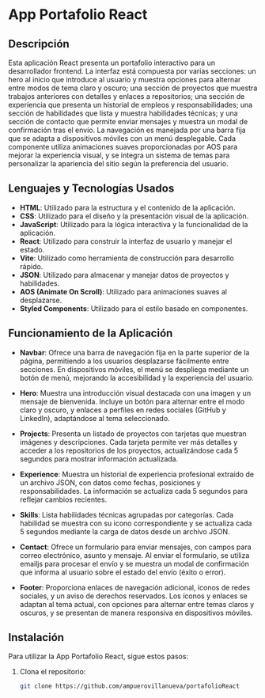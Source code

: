 # App Portafolio React

## Descripción

Esta aplicación React presenta un portafolio interactivo para un desarrollador frontend. La interfaz está compuesta por varias secciones: un hero al inicio que introduce al usuario y muestra opciones para alternar entre modos de tema claro y oscuro; una sección de proyectos que muestra trabajos anteriores con detalles y enlaces a repositorios; una sección de experiencia que presenta un historial de empleos y responsabilidades; una sección de habilidades que lista y muestra habilidades técnicas; y una sección de contacto que permite enviar mensajes y muestra un modal de confirmación tras el envío. La navegación es manejada por una barra fija que se adapta a dispositivos móviles con un menú desplegable. Cada componente utiliza animaciones suaves proporcionadas por AOS para mejorar la experiencia visual, y se integra un sistema de temas para personalizar la apariencia del sitio según la preferencia del usuario.

## Lenguajes y Tecnologías Usados

- **HTML**: Utilizado para la estructura y el contenido de la aplicación.
- **CSS**: Utilizado para el diseño y la presentación visual de la aplicación.
- **JavaScript**: Utilizado para la lógica interactiva y la funcionalidad de la aplicación.
- **React**: Utilizado para construir la interfaz de usuario y manejar el estado.
- **Vite**: Utilizado como herramienta de construcción para desarrollo rápido.
- **JSON**: Utilizado para almacenar y manejar datos de proyectos y habilidades.
- **AOS (Animate On Scroll)**: Utilizado para animaciones suaves al desplazarse.
- **Styled Components**: Utilizado para el estilo basado en componentes.

## Funcionamiento de la Aplicación

- **Navbar**: Ofrece una barra de navegación fija en la parte superior de la página, permitiendo a los usuarios desplazarse fácilmente entre secciones. En dispositivos móviles, el menú se despliega mediante un botón de menú, mejorando la accesibilidad y la experiencia del usuario.

- **Hero**: Muestra una introducción visual destacada con una imagen y un mensaje de bienvenida. Incluye un botón para alternar entre el modo claro y oscuro, y enlaces a perfiles en redes sociales (GitHub y LinkedIn), adaptándose al tema seleccionado.

- **Projects**: Presenta un listado de proyectos con tarjetas que muestran imágenes y descripciones. Cada tarjeta permite ver más detalles y acceder a los repositorios de los proyectos, actualizándose cada 5 segundos para mostrar información actualizada.

- **Experience**: Muestra un historial de experiencia profesional extraído de un archivo JSON, con datos como fechas, posiciones y responsabilidades. La información se actualiza cada 5 segundos para reflejar cambios recientes.

- **Skills**: Lista habilidades técnicas agrupadas por categorías. Cada habilidad se muestra con su icono correspondiente y se actualiza cada 5 segundos mediante la carga de datos desde un archivo JSON.

- **Contact**: Ofrece un formulario para enviar mensajes, con campos para correo electrónico, asunto y mensaje. Al enviar el formulario, se utiliza emailjs para procesar el envío y se muestra un modal de confirmación que informa al usuario sobre el estado del envío (éxito o error).

- **Footer**: Proporciona enlaces de navegación adicional, íconos de redes sociales, y un aviso de derechos reservados. Los íconos y enlaces se adaptan al tema actual, con opciones para alternar entre temas claros y oscuros, y se presentan de manera responsiva en dispositivos móviles.

## Instalación

Para utilizar la App Portafolio React, sigue estos pasos:

1. Clona el repositorio:
   ```bash
   git clone https://github.com/ampuerovillanueva/portafolioReact

